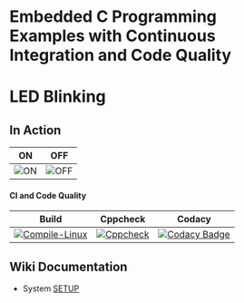 # Embedded C Programming Examples with Continuous Integration and Code Quality

# LED Blinking 

## In Action

|ON|OFF|
|:--:|:--:|
|![ON]()|![OFF]()|

#### CI and Code Quality

|Build|Cppcheck|Codacy|
|:--:|:--:|:--:|
|[![Compile-Linux](https://github.com/Anusha-J-5/Embedded_C_Project/actions/workflows/Compile.yml/badge.svg)](https://github.com/Anusha-J-5/Embedded_C_Project/actions/workflows/Compile.yml)|[![Cppcheck](https://github.com/Anusha-J-5/Embedded_C_Project/actions/workflows/CodeQulaity.yml/badge.svg)](https://github.com/Anusha-J-5/Embedded_C_Project/actions/workflows/CodeQulaity.yml)|[![Codacy Badge](https://app.codacy.com/project/badge/Grade/643b7ca2b2dc4daba1e700c216bb87d9)](https://www.codacy.com/gh/Anusha-J-5/Embedded_C_Project/dashboard?utm_source=github.com&amp;utm_medium=referral&amp;utm_content=Anusha-J-5/Embedded_C_Project&amp;utm_campaign=Badge_Grade)|

## Wiki Documentation
* System [SETUP](https://github.com/Bharathgopal/Emb-C/wiki)
